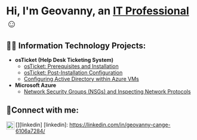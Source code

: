 <h1>Hi, I'm Geovanny, an <a href="https://linkedin.com/in/geovanny-cange-6106a7284">IT Professional</a>☺</h1>

<h2>👨‍💻 Information Technology Projects:</h2>

- <b>osTicket (Help Desk Ticketing System)</b>
  - [osTicket: Prerequisites and Installation](https://github.com/Geovanny3/osticket-prereqs)
  - [osTicket: Post-Installation Configuration](https://github.com/Geovanny3/post-install-config)
  - [Configuring Active Directory within Azure VMs](https://github.com/Geovanny3/configure-ad)
- <b>Microsoft Azure</b>
  - [Network Security Groups (NSGs) and Inspecting Network Protocols](https://github.com/Geovanny3/azure-network-protocols)

<h2>🤳Connect with me:</h2>

[<img align="left" alt="geovanny-cange-6106a7284/ | LinkedIn" width="22px" src="https://cdn.jsdelivr.net/npm/simple-icons@v3/icons/linkedin.svg" />][linkedin]
[linkedin]: https://linkedin.com/in/geovanny-cange-6106a7284/
<!--
**Geovanny3/Geovanny3** is a ✨ _special_ ✨ repository because its `README.md` (this file) appears on your GitHub profile.

Here are some ideas to get you started:

- 🔭 I’m currently working on ...
- 🌱 I’m currently learning ...
- 👯 I’m looking to collaborate on ...
- 🤔 I’m looking for help with ...
- 💬 Ask me about ...
- 📫 How to reach me: ...
- 😄 Pronouns: ...
- ⚡ Fun fact: ...
-->

